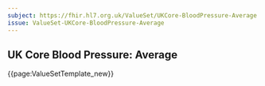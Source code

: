 ```yaml
---
subject: https://fhir.hl7.org.uk/ValueSet/UKCore-BloodPressure-Average
issue: ValueSet-UKCore-BloodPressure-Average
---
```

## UK Core Blood Pressure: Average

{{page:ValueSetTemplate_new}}
